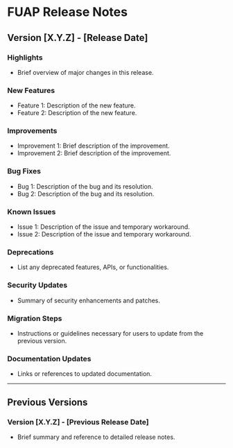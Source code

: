 # FUAP Release Notes

## Version \[X.Y.Z] - \[Release Date]

### Highlights

* Brief overview of major changes in this release.

### New Features

* Feature 1: Description of the new feature.
* Feature 2: Description of the new feature.

### Improvements

* Improvement 1: Brief description of the improvement.
* Improvement 2: Brief description of the improvement.

### Bug Fixes

* Bug 1: Description of the bug and its resolution.
* Bug 2: Description of the bug and its resolution.

### Known Issues

* Issue 1: Description of the issue and temporary workaround.
* Issue 2: Description of the issue and temporary workaround.

### Deprecations

* List any deprecated features, APIs, or functionalities.

### Security Updates

* Summary of security enhancements and patches.

### Migration Steps

* Instructions or guidelines necessary for users to update from the previous version.

### Documentation Updates

* Links or references to updated documentation.

---

## Previous Versions

### Version \[X.Y.Z] - \[Previous Release Date]

* Brief summary and reference to detailed release notes.
